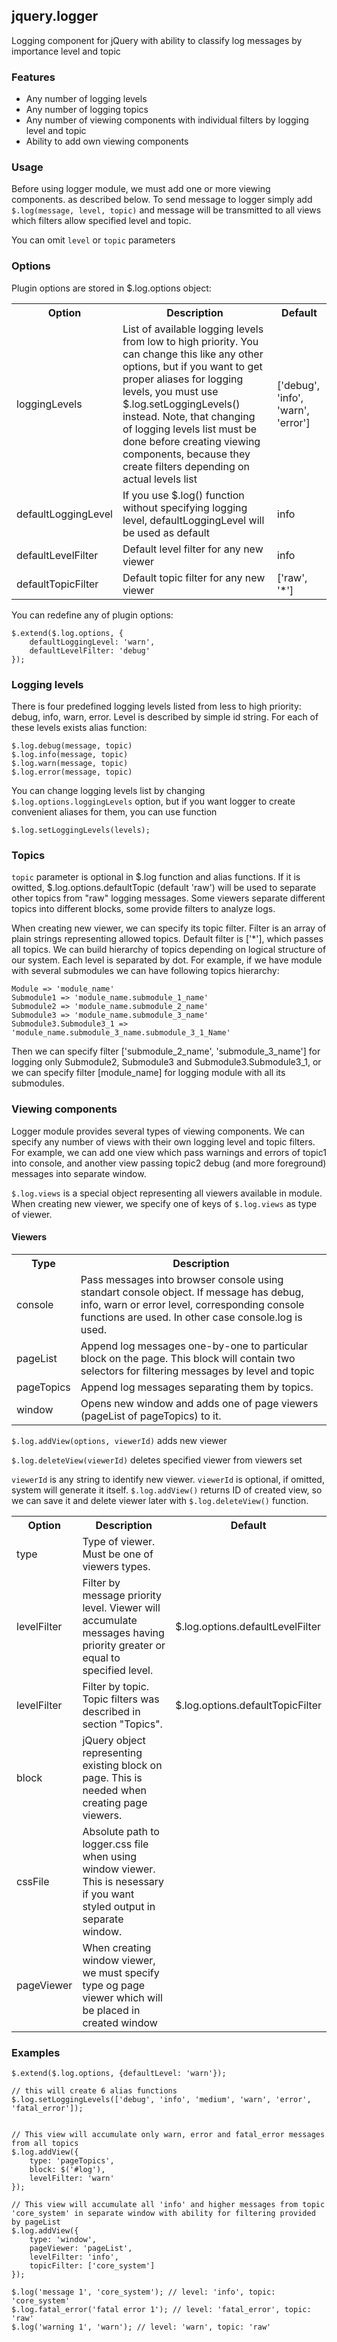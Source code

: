 ## jquery.logger

Logging component for jQuery with ability to classify log messages by importance level and topic

### Features

  - Any number of logging levels
  - Any number of logging topics
  - Any number of viewing components with individual filters by logging level and topic
  - Ability to add own viewing components


### Usage

Before using logger module, we must add one or more viewing components. as described below. To send message to logger simply add `$.log(message, level, topic)` and message will be transmitted to all views which filters allow specified level and topic.

You can omit `level` or `topic` parameters

### Options

Plugin options are stored in $.log.options object:

<table>
<tr>
  <th>Option</th>
  <th>Description</th>
  <th>Default</th>
</tr>

<tr>
  <td>loggingLevels</td>
  <td>List of available logging levels from low to high priority. You can change this like any other options, but if you want to get proper aliases for logging levels, you must use $.log.setLoggingLevels() instead. Note, that changing of logging levels list must be done before creating viewing components, because they create filters depending on actual levels list</td>
  <td>['debug', 'info', 'warn', 'error']</td>
</tr>

<tr>
  <td>defaultLoggingLevel</td>
  <td>If you use $.log() function without specifying logging level, defaultLoggingLevel will be used as default</td>
  <td>info</td>
</tr>

<tr>
  <td>defaultLevelFilter</td>
  <td>Default level filter for any new viewer</td>
  <td>info</td>
</tr>

<tr>
  <td>defaultTopicFilter</td>
  <td>Default topic filter for any new viewer</td>
  <td>['raw', '*']</td>
</tr>
</table>

You can redefine any of plugin options:

    $.extend($.log.options, {
        defaultLoggingLevel: 'warn',
        defaultLevelFilter: 'debug'
    });

### Logging levels

There is four predefined logging levels listed from less to high priority: debug, info, warn, error. Level is described by simple id string. For each of these levels exists alias function:

    $.log.debug(message, topic)
    $.log.info(message, topic)
    $.log.warn(message, topic)
    $.log.error(message, topic)

You can change logging levels list by changing `$.log.options.loggingLevels` option, but if you want logger to create convenient aliases for them, you can use function

    $.log.setLoggingLevels(levels);

### Topics

`topic` parameter is optional in $.log function and alias functions. If it is owitted, $.log.options.defaultTopic (default 'raw') will be used to separate other topics from "raw" logging messages. Some viewers separate different topics into different blocks, some provide filters to analyze logs.

When creating new viewer, we can specify its topic filter. Filter is an array of plain strings representing allowed topics. Default filter is ['*'], which passes all topics. We can build hierarchy of topics depending on logical structure of our system. Each level is separated by dot. For example, if we have module with several submodules we can have following topics hierarchy:

    Module => 'module_name'
    Submodule1 => 'module_name.submodule_1_name'
    Submodule2 => 'module_name.submodule_2_name'
    Submodule3 => 'module_name.submodule_3_name'
    Submodule3.Submodule3_1 => 'module_name.submodule_3_name.submodule_3_1_Name'

Then we can specify filter ['submodule_2_name', 'submodule_3_name'] for logging only Submodule2, Submodule3 and Submodule3.Submodule3_1, or we can specify filter [module_name] for logging module with all its submodules.

### Viewing components

Logger module provides several types of viewing components. We can specify any number of views with their own logging level and topic filters. For example, we can add one view which pass warnings and errors of topic1 into console, and another view passing topic2 debug (and more foreground) messages into separate window.

`$.log.views` is a special object representing all viewers available in module. When creating new viewer, we specify one of keys of `$.log.views` as type of viewer.

#### Viewers
<table>
<tr>
  <th>Type</th>
  <th>Description</th>
</tr>
<tr>
  <td>console</td>
  <td>Pass messages into browser console using standart console object. If message has debug, info, warn or error level, corresponding console functions are used. In other case console.log is used.</td>
</tr>
<tr>
  <td>pageList</td>
  <td>Append log messages one-by-one to particular block on the page. This block will contain two selectors for filtering messages by level and topic</td>
</tr>
<tr>
  <td>pageTopics</td>
  <td>Append log messages separating them by topics.</td>
</tr>
<tr>
  <td>window</td>
  <td>Opens new window and adds one of page viewers (pageList of pageTopics) to it.</td>
</tr>
</table>


`$.log.addView(options, viewerId)` adds new viewer

`$.log.deleteView(viewerId)` deletes specified viewer from viewers set

`viewerId` is any string to identify new viewer. `viewerId` is optional, if omitted, system will generate it itself. `$.log.addView()` returns ID of created view, so we can save it and delete viewer later with `$.log.deleteView()` function.

<table>
<tr>
  <th>Option</th>
  <th>Description</th>
  <th>Default</th>
</tr>
<tr>
  <td>type</td>
  <td>Type of viewer. Must be one of viewers types.</td>
  <td></td>
</tr>
<tr>
  <td>levelFilter</td>
  <td>Filter by message priority level. Viewer will accumulate messages having priority greater or equal to specified level.</td>
  <td>$.log.options.defaultLevelFilter</td>
</tr>
<tr>
  <td>levelFilter</td>
  <td>Filter by topic. Topic filters was described in section "Topics".</td>
  <td>$.log.options.defaultTopicFilter</td>
</tr>
<tr>
  <td>block</td>
  <td>jQuery object representing existing block on page. This is needed when creating page viewers.</td>
  <td></td>
</tr>
<tr>
  <td>cssFile</td>
  <td>Absolute path to logger.css file when using window viewer. This is nesessary if you want styled output in separate window.</td>
  <td></td>
</tr>
<tr>
  <td>pageViewer</td>
  <td>When creating window viewer, we must specify type og page viewer which will be placed in created window</td>
  <td></td>
</tr>
</table>


### Examples

    $.extend($.log.options, {defaultLevel: 'warn'});

    // this will create 6 alias functions
    $.log.setLoggingLevels(['debug', 'info', 'medium', 'warn', 'error', 'fatal_error']);


    // This view will accumulate only warn, error and fatal_error messages from all topics
    $.log.addView({
        type: 'pageTopics',
        block: $('#log'),
        levelFilter: 'warn'
    });

    // This view will accumulate all 'info' and higher messages from topic 'core_system' in separate window with ability for filtering provided by pageList
    $.log.addView({
        type: 'window',
        pageViewer: 'pageList',
        levelFilter: 'info',
        topicFilter: ['core_system']
    });

    $.log('message 1', 'core_system'); // level: 'info', topic: 'core_system'
    $.log.fatal_error('fatal error 1'); // level: 'fatal_error', topic: 'raw'
    $.log('warning 1', 'warn'); // level: 'warn', topic: 'raw'